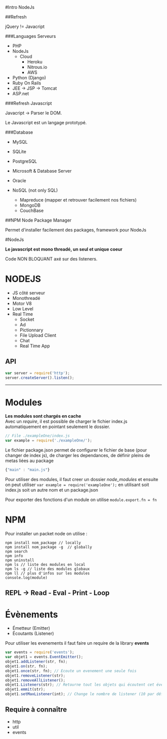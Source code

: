 #Intro NodeJs

##Refresh

jQuery != Javacript  

###Languages Serveurs

* PHP
* NodeJs
    * Cloud
        * Heroku
        * Nitrous.io
        * AWS
* Python (Django)
* Ruby On Rails
* JEE -> JSP -> Tomcat
* ASP.net

###Refresh Javascript

Javacript -> Parser le DOM.  

Le Javascript est un langage prototypé.

###Database

* MySQL
* SQLite
* PostgreSQL
* Microsoft & Database Server
* Oracle

* NoSQL (not only SQL)
    * Mapreduce (mapper et retrouver facilement nos fichiers)
    * MongoDB
    * CouchBase

##NPM Node Package Manager

Permet d'installer facilement des packages, framework pour NodeJs

#NodeJs

**Le javascript est mono threadé, un seul et unique coeur** 

Code NON BLOQUANT axé sur des listeners.

# NODEJS 

* JS côté serveur
* Monothreadé
* Motor V8
* Low Level
* Real Time
    * Socket
    * Ad
    * Pictionnary
    * File Upload Client
    * Chat
    * Real Time App


## API

```javascript
var server = require('http');
server.createServer().listen();
```
------------

# Modules

**Les modules sont chargés en cache**  
Avec un *require*, il est possible de charger le fichier index.js automatiquement en pointant seulement le dossier.

```javascript
// File ./exampleOne/index.js
var example = require('./exampleOne/');
```

Le fichier package.json permet de configurer le fichier de base (pour changer de index js), de charger les dependances, de définir pleins de metas liées au package

```javascript
{"main" : "main.js"}
```

Pour utiliser des modules, il faut creer un dossier *node_modules* et ensuite on peut utiliser `var example = require('exampleOne');` en utilisant soit index.js soit un autre nom et un package.json  

Pour exporter des fonctions d'un module on utilise `module.export.fn = fn`

# NPM

Pour installer un packet node on utilise :

```
npm install nom_package // locally
npm install nom_package -g  // globally
npm search
npm info
npm uninstall
npm ls // liste des modules en local
npm ls -g // liste des modules globaux
npm ll // plus d'infos sur les modules
console.log(module)
```

## REPL -> Read - Eval - Print - Loop

# Évènements

* Émetteur (Emitter)
* Écoutants (Listener)

Pour utiliser les evenements il faut faire un require de la library **events** 

```javascript
var events = require('events');
var objet1 = events.EventEmitter();
objet1.addListener(str, fn);
objet1.on(str, fn);
objet1.once(str, fn); // Ecoute un evenement une seule fois
objet1.removeListener(str);
objet1.removeAllListener();
objet1.Listeners(str); // Retourne tout les objets qui écoutent cet évènement
objet1.emmit(str);
objet1.setMaxListener(int); // Change le nombre de listener (10 par défaut)
```
## Require à connaître

* http
* util
* events